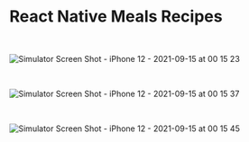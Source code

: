 # React Native Meals Recipes
<br>

![Simulator Screen Shot - iPhone 12 - 2021-09-15 at 00 15 23](https://user-images.githubusercontent.com/34940061/133337077-f682e92c-32bd-4588-b894-c5f93de899c7.png)

<br>

![Simulator Screen Shot - iPhone 12 - 2021-09-15 at 00 15 37](https://user-images.githubusercontent.com/34940061/133336943-fa509492-32a4-4e5e-8dd6-02c62823e8ea.png)

<br>


![Simulator Screen Shot - iPhone 12 - 2021-09-15 at 00 15 45](https://user-images.githubusercontent.com/34940061/133337169-195cc2f4-4fd6-4ede-b6cc-b19e51d13767.png)
